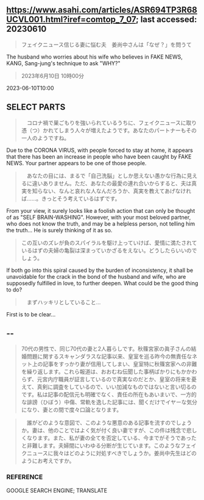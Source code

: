 ## https://www.asahi.com/articles/ASR694TP3R68UCVL001.html?iref=comtop_7_07; last accessed: 20230610

> フェイクニュース信じる妻に悩む夫　姜尚中さんは「なぜ？」を問うて

The husband who worries about his wife who believes in FAKE NEWS, KANG, Sang-jung's technique to ask "WHY?" 

> 2023年6月10日 10時00分

2023-06-10T10:00

## SELECT PARTS

>　コロナ禍で巣ごもりを強いられているうちに、フェイクニュースに取り憑（つ）かれてしまう人々が増えたようです。あなたのパートナーもその一人のようですね。

Due to the CORONA VIRUS, with people forced to stay at home, it appears that there has been an increase in people who have been caught by FAKE NEWS. Your partner appears to be one of those people.


>　あなたの目には、まるで「自己洗脳」としか思えない愚かな行為に見えるに違いありません。ただ、あなたの最愛の連れ合いからすると、夫は真実を知らない、なんと哀れな人なんだろうか、真実を教えてあげなければ……。きっとそう考えているはずです。

From your view, it surely looks like a foolish action that can only be thought of as "SELF BRAIN-WASHING". However, with your most beloved partner, who does not know the truth, and may be a helpless person, not telling him the truth...  He is surely thinking of it as so.

> この互いのズレが負のスパイラルを駆け上っていけば、愛情に満たされているはずの夫婦の亀裂は深まっていかざるをえない。どうしたらいいのでしょう。

If both go into this spiral caused by the burden of inconsistency, it shall be unavoidable for the crack in the bond of the husband and wife, who are supposedly fulfilled in love, to further deepen. What could be the good thing to do?

>　まずハッキリとしていること…

First is to be clear...

## --


> 70代の男性で、同じ70代の妻と2人暮らしです。秋篠宮家の眞子さんの結婚問題に関するスキャンダラスな記事以来、皇室を巡る昨今の無責任なネット上の記事をすっかり妻が信用してしまい、皇室特に秋篠宮家への非難を繰り返します。これら報道は、おおむね伝聞した事柄ばかりにもかかわらず、元宮内庁職員が証言しているので真実なのだとか、皇室の将来を憂えて、真剣に調査をしているので、いい加減なものではないと言い切るのです。私は記事の配信元も明確でなく、責任の所在もあいまいで、一方的な誹謗（ひぼう）中傷、常軌を逸した記事には、聞くだけでイヤーな気分になり、妻との間で度々口論となります。

>　誰がどのような意図で、このような悪意のある記事を流すのでしょうか。妻は、他のことではよく気が付く良い妻ですが、この件は残念で悲しくなります。また、私が妻の全てを否定している、今までがそうであったと非難します。夫婦間にいわゆる分断が生じています。このようなフェイクニュースに我々はどのように対処すべきでしょうか。姜尚中先生はどのようにお考えですか。



### REFERENCE

GOOGLE SEARCH ENGINE; TRANSLATE
